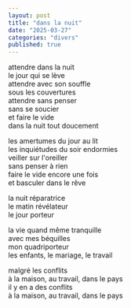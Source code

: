```yaml
---
layout: post
title: "dans la nuit"
date: "2025-03-27"
categories: "divers"
published: true
---
```


attendre dans la nuit  
le jour qui se lève  
attendre avec son souffle  
sous les couvertures  
attendre sans penser  
sans se soucier  
et faire le vide  
dans la nuit tout doucement  

les amertumes du jour au lit  
les inquiétudes du soir endormies  
veiller sur l'oreiller  
sans penser à rien  
faire le vide encore une fois  
et basculer dans le rêve  

la nuit réparatrice  
le matin révélateur  
le jour porteur  

la vie quand même tranquille  
avec mes béquilles  
mon quadriporteur  
les enfants, le mariage, le travail  

malgré les conflits  
à la maison, au travail, dans le pays  
il y en a des conflits  
à la maison, au travail, dans le pays  
